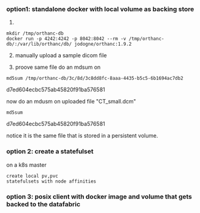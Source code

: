 ### option1: standalone docker with local volume as backing store

1)
```
mkdir /tmp/orthanc-db
docker run -p 4242:4242 -p 8042:8042 --rm -v /tmp/orthanc-db/:/var/lib/orthanc/db/ jodogne/orthanc:1.9.2
```

2) manually upload a sample dicom file

3) proove same file do an mdsum on 
```
md5sum /tmp/orthanc-db/3c/8d/3c8dd8fc-8aaa-4435-b5c5-6b1694ac7db2
```
d7ed604ecbc575ab45820f91ba576581

now do an mdusm on uploaded file "CT_small.dcm"
```
md5sum
```
d7ed604ecbc575ab45820f91ba576581

notice it is the same file that is stored in a persistent volume. 

### option 2: create a statefulset

on a k8s master
```
create local pv,pvc
statefulsets with node affinities
```


### option 3: posix client with docker image and volume that gets backed to the datafabric


